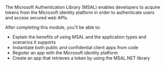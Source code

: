 The Microsoft Authentication Library (MSAL) enables developers to acquire tokens from the Microsoft identity platform in order to authenticate users and access secured web APIs.

After completing this module, you'll be able to:

* Explain the benefits of using MSAL and the application types and scenarios it supports
* Instantiate both public and confidential client apps from code
* Register an app with the Microsoft identity platform
* Create an app that retrieves a token by using the MSAL.NET library
